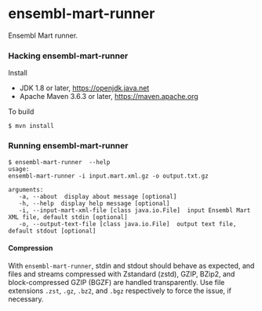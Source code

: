 # ensembl-mart-runner
Ensembl Mart runner.

### Hacking ensembl-mart-runner

Install

 * JDK 1.8 or later, https://openjdk.java.net
 * Apache Maven 3.6.3 or later, https://maven.apache.org

To build

    $ mvn install


### Running ensembl-mart-runner

```
$ ensembl-mart-runner  --help
usage:
ensembl-mart-runner -i input.mart.xml.gz -o output.txt.gz

arguments:
   -a, --about  display about message [optional]
   -h, --help  display help message [optional]
   -i, --input-mart-xml-file [class java.io.File]  input Ensembl Mart XML file, default stdin [optional]
   -o, --output-text-file [class java.io.File]  output text file, default stdout [optional]
```

#### Compression

With `ensembl-mart-runner`, stdin and stdout should behave as expected, and files and streams
compressed with Zstandard (zstd), GZIP, BZip2, and block-compressed GZIP (BGZF) are handled
transparently. Use file extensions `.zst`, `.gz`, `.bz2`, and `.bgz` respectively to force the
issue, if necessary.
